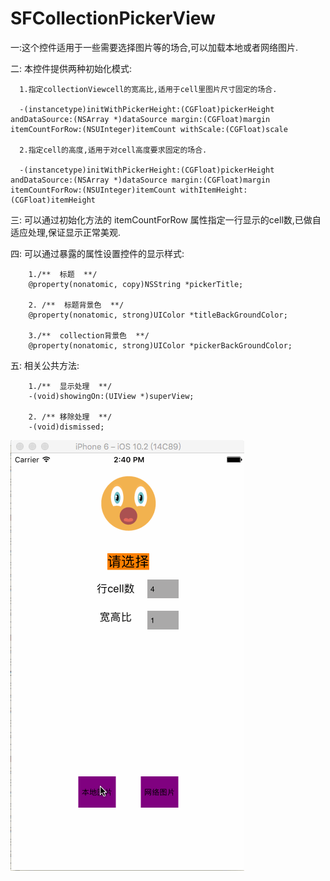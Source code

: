 # SFCollectionPickerView

一:这个控件适用于一些需要选择图片等的场合,可以加载本地或者网络图片.

二: 本控件提供两种初始化模式:

      1.指定collectionViewcell的宽高比,适用于cell里图片尺寸固定的场合.
      
      -(instancetype)initWithPickerHeight:(CGFloat)pickerHeight andDataSource:(NSArray *)dataSource margin:(CGFloat)margin itemCountForRow:(NSUInteger)itemCount withScale:(CGFloat)scale

      2.指定cell的高度,适用于对cell高度要求固定的场合.
      
      -(instancetype)initWithPickerHeight:(CGFloat)pickerHeight andDataSource:(NSArray *)dataSource margin:(CGFloat)margin itemCountForRow:(NSUInteger)itemCount withItemHeight:(CGFloat)itemHeight
      
      
三: 可以通过初始化方法的 itemCountForRow 属性指定一行显示的cell数,已做自适应处理,保证显示正常美观.

四: 可以通过暴露的属性设置控件的显示样式:
   
        1./**  标题  **/
        @property(nonatomic, copy)NSString *pickerTitle;
        
        2. /**  标题背景色  **/
        @property(nonatomic, strong)UIColor *titleBackGroundColor;
        
        3./**  collection背景色  **/
        @property(nonatomic, strong)UIColor *pickerBackGroundColor;
        
        
 五: 相关公共方法:
 
        1./**  显示处理  **/
        -(void)showingOn:(UIView *)superView;
        
        2. /** 移除处理  **/
        -(void)dismissed;
        
        
        
        
![img](https://github.com/cage1992/SFCollectionPickerView/blob/master/collectionPickerView.gif)
        
